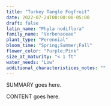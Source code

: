 ```yaml
---
title: "Turkey Tangle Fogfruit"
date: 2022-07-24T00:00:00-05:00
draft: false
latin_name: "Phyla nodiflora"
family_name: "Verbenaceae"
plant_type: "Perennial"
bloom_time: "Spring;Summer;Fall"
flower_color: "Purple;Pink"
size_at_maturity: "< 1 ft"
water_needs: "Low"
additional_characteristices_notes: ""
---
```


SUMMARY goes here.

<!--more-->

CONTENT goes here.
